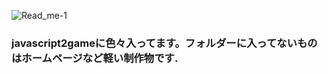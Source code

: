 
![Read_me-_1_](https://user-images.githubusercontent.com/70077254/107862369-d81ba080-6e8f-11eb-96b1-0d1c1bcc432f.png)


<h3>javascript2gameに色々入ってます。フォルダーに入ってないものはホームページなど軽い制作物です.</h3>
